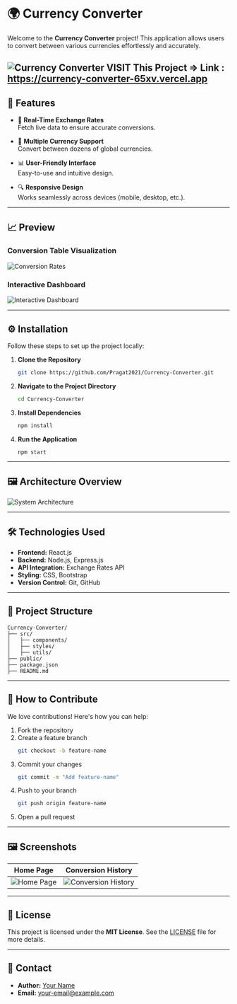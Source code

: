 
# 🌍 Currency Converter

Welcome to the **Currency Converter** project! This application allows users to convert between various currencies effortlessly and accurately.

![Currency Converter](https://via.placeholder.com/1200x400.png?text=Currency+Converter+Banner)
VISIT This Project => Link : https://currency-converter-65xv.vercel.app
---

## 🚀 Features

- 🏦 **Real-Time Exchange Rates**  
  Fetch live data to ensure accurate conversions.

- 💱 **Multiple Currency Support**  
  Convert between dozens of global currencies.

- 📊 **User-Friendly Interface**  
  Easy-to-use and intuitive design.

- 🔍 **Responsive Design**  
  Works seamlessly across devices (mobile, desktop, etc.).

---

## 📈 Preview

### **Conversion Table Visualization**
![Conversion Rates](https://via.placeholder.com/800x400.png?text=Conversion+Rates+Graph)

### **Interactive Dashboard**
![Interactive Dashboard](https://via.placeholder.com/800x400.png?text=Interactive+Dashboard)

---

## ⚙️ Installation

Follow these steps to set up the project locally:

1. **Clone the Repository**  
   ```bash
   git clone https://github.com/Pragat2021/Currency-Converter.git
   ```
2. **Navigate to the Project Directory**  
   ```bash
   cd Currency-Converter
   ```
3. **Install Dependencies**  
   ```bash
   npm install
   ```
4. **Run the Application**  
   ```bash
   npm start
   ```

---

## 🖼️ Architecture Overview

![System Architecture](https://via.placeholder.com/1200x600.png?text=System+Architecture+Diagram)

---

## 🛠️ Technologies Used

- **Frontend:** React.js
- **Backend:** Node.js, Express.js
- **API Integration:** Exchange Rates API
- **Styling:** CSS, Bootstrap
- **Version Control:** Git, GitHub

---

## 📂 Project Structure

```plaintext
Currency-Converter/
├── src/
│   ├── components/
│   ├── styles/
│   ├── utils/
├── public/
├── package.json
├── README.md
```

---

## 🌟 How to Contribute

We love contributions! Here's how you can help:  

1. Fork the repository  
2. Create a feature branch  
   ```bash
   git checkout -b feature-name
   ```
3. Commit your changes  
   ```bash
   git commit -m "Add feature-name"
   ```
4. Push to your branch  
   ```bash
   git push origin feature-name
   ```
5. Open a pull request  

---

## 🖼️ Screenshots

| Home Page | Conversion History |
|-----------|---------------------|
| ![Home Page](https://via.placeholder.com/400x200.png?text=Home+Page) | ![Conversion History](https://via.placeholder.com/400x200.png?text=Conversion+History) |

---

## 📝 License

This project is licensed under the **MIT License**. See the [LICENSE](./LICENSE) file for more details.

---

## 📧 Contact

- **Author:** [Your Name](https://github.com/Pragat2021)
- **Email:** your-email@example.com
